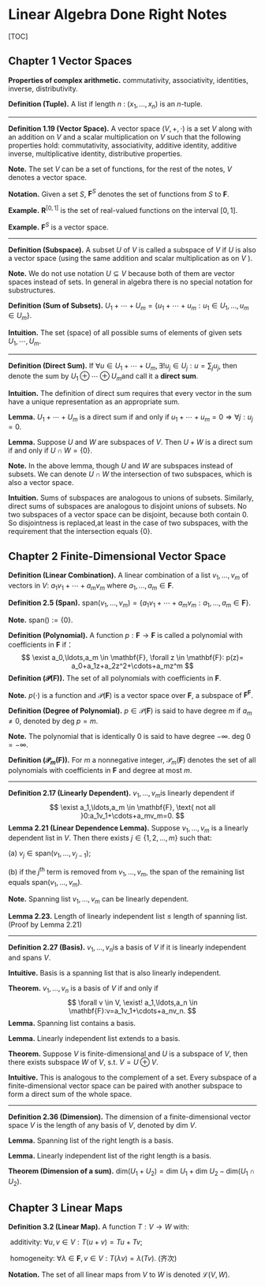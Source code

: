 # Linear Algebra Done Right Notes

[TOC]



## Chapter 1 Vector Spaces

**Properties of complex arithmetic.** commutativity, associativity, identities, inverse, distributivity.

**Definition (Tuple).** A list if length $n$ : $(x_1,\ldots,x_n)$ is an $n$​​​-tuple.

------

**Definition 1.19 (Vector Space).** A vector space $(V,+,\cdot)$ is a set $V$ along with an addition on $V$ and a scalar multiplication on $V$​ such that the following properties hold: commutativity, associativity, additive identity, additive inverse, multiplicative identity, distributive properties.

**Note.** The set $V$ can be a set of functions, for the rest of the notes, $V$ denotes a vector space.

**Notation.** Given a set $S$, $\mathbf{F}^S$ denotes the set of functions from $S$ to $\mathbf{F}$.

**Example.** $\mathbf{R}^{[0,1]}$ is the set of real-valued functions on the interval $[0,1]$.

**Example.** $\mathbf{F}^S$​ is a vector space.

------

**Definition (Subspace).** A subset $U$ of $V$ is called a subspace of $V$ if $U$ is also a vector space (using the same addition and scalar multiplication as on $V$​ ).

**Note.** We do not use notation $U \subseteq V$ because both of them are vector spaces instead of sets. In general in algebra there is no special notation for substructures.

**Definition (Sum of Subsets).** $U_1+\cdots+U_m=\{u_1+\cdots+u_m:u_1\in U_1,\ldots,u_m \in U_m\}.$​

**Intuition.** The set (space) of all possible sums of elements of given sets $U_1,\cdots,U_m$​.

------

**Definition (Direct Sum).** If $\forall u \in U_1+\cdots+U_m, \exists! u_j \in U_j: u = \sum_j u_j$, then denote the sum by $U_1 \oplus \cdots \oplus U_m$​​ and call it a **direct sum**.

**Intuition.** The definition of direct sum requires that every vector in the sum have a unique representation as an appropriate sum.

**Lemma.** $U_1+\cdots+U_m$ is a direct sum if and only if $u_1+\cdots+u_m=0 \Rightarrow \forall j :u_j = 0$.

**Lemma.** Suppose $U$ and $W$ are subspaces of $V$. Then $U+W$ is a direct sum if and only if  $U\cap W = \{0\}$​​.

**Note.** In the above lemma, though $U$ and $W$ are subspaces instead of subsets. We can denote $U \cap W$ the intersection of two subspaces, which is also a vector space.

**Intuition.** Sums of subspaces are analogous to unions of subsets. Similarly, direct sums of subspaces are analogous
to disjoint unions of subsets. No two subspaces of a vector space can be disjoint, because both contain $0$. So disjointness is replaced,at least in the case of two subspaces, with the requirement that the intersection equals $\{0\}$.

## Chapter 2 Finite-Dimensional Vector Space

**Definition (Linear Combination).** A linear combination  of a list $v_1, \ldots, v_m$ of vectors in $V$: $a_1v_1+\cdots+a_mv_m$ where $a_1,\ldots,a_m \in \mathbf{F}$.

**Definition 2.5 (Span).** $\text{span}(v_1,\ldots,v_m)=\{a_1v_1+\cdots+a_mv_m:a_1,\ldots,a_m\in \mathbf{F}\}$.

**Note.** $\text{span}():=\{0\}$.

**Definition (Polynomial).** A function $p:\mathbf{F} \to \mathbf{F}$ is called a polynomial with coefficients in $\mathbf{F}$ if：
$$
\exist a_0,\ldots,a_m \in \mathbf{F}, \forall z \in \mathbf{F}: p(z)=  a_0+a_1z+a_2z^2+\cdots+a_mz^m
$$
**Definition ($\mathcal{P}(\mathbf{F})$).** The set of all polynomials with coefficients in $\mathbf{F}$.

**Note.** $p(\cdot)$ is a function and $\mathcal{P}(\mathbf{F})$ is a vector space over $\mathbf{F}$, a subspace of $\mathbf{F}^\mathbf{F}$.

**Definition (Degree of Polynomial).** $p \in \mathcal{P}(\mathbf{F})$ is said to have degree $m$ if $a_m \neq 0$, denoted by $\text{deg } p=m$.

**Note.** The polynomial that is identically $0$ is said to have degree $-\infty$. $\text{deg } 0 = -\infty$.

**Definition ($\mathcal{P}_m(\mathbf{F})$).** For $m$ a nonnegative integer, $\mathcal{P}_m(\mathbf{F})$ denotes the set of all polynomials with coefficients in $\mathbf{F}$ and degree at most $m$​​.

------

**Definition 2.17 (Linearly Dependent).** $v_1,\ldots,v_m$​ is linearly dependent if
$$
\exist a_1,\ldots,a_m \in \mathbf{F}, \text{ not all }0:a_1v_1+\cdots+a_mv_m=0.
$$
**Lemma 2.21 (Linear Dependence Lemma).** Suppose $v_1,\ldots,v_m$ is a linearly dependent list in $V$. Then there exists $j \in \{1,2,\ldots,m\}$ such that:

(a) $v_j \in \text{span}(v_1,\ldots,v_{j-1})$;

(b) if the $j^{\text{th}}$ term is removed from $v_1,\ldots,v_m$, the span of the remaining list equals $\text{span}(v_1,\ldots,v_{m})$​​.

**Note.** Spanning list $v_1, \ldots, v_m$ can be linearly dependent.

**Lemma 2.23.** Length of linearly independent list $\leq$​​ length of spanning list. (Proof by Lemma 2.21)

------

**Definition 2.27 (Basis).** $v_1,\ldots,v_n$​ is a basis of $V$ if it is linearly independent and spans $V$​.

**Intuitive.** Basis is a spanning list that is also linearly independent.

**Theorem.** $v_1,\ldots,v_n$ is a basis of $V$ if and only if
$$
\forall v \in V, \exist! a_1,\ldots,a_n \in \mathbf{F}:v=a_1v_1+\cdots+a_nv_n.
$$
**Lemma.** Spanning list contains a basis.

**Lemma.** Linearly independent list extends to a basis.

**Theorem.** Suppose $V$ is finite-dimensional and $U$ is a subspace of $V$, then there exists subspace $W$ of $V$, s.t. $V=U\oplus V$.

**Intuitive.** This is analogous to the complement of a set. Every subspace of a finite-dimensional vector space can be
paired with another subspace to form a direct sum of the whole space.

------

**Definition 2.36 (Dimension).** The dimension of a finite-dimensional vector space $V$ is the length of any basis of $V$, denoted by $\text{dim }V$​.

**Lemma.** Spanning list of the right length is a basis.

**Lemma.** Linearly independent list of the right length is a basis.

**Theorem (Dimension of a sum).** $\text{dim}(U_1+U_2)=\text{dim }U_1+\text{dim }U_2-\text{dim}(U_1 \cap U_2)$​.

## Chapter 3 Linear Maps

**Definition 3.2 (Linear Map).** A function $T:V \to W$ with:

​	additivity: 	$\forall u,v \in V: T(u+v) = Tu+Tv$;

​	homogeneity:   $\forall \lambda \in \mathbf{F}, v \in V: T(\lambda v)=\lambda(Tv)$​.  (齐次)

**Notation.** The set of all linear maps from $V$ to $W$ is denoted $\mathcal{L}(V,W)$.
